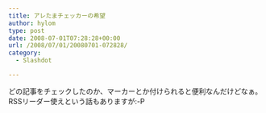 ```yaml
---
title: アレたまチェッカーの希望
author: hylom
type: post
date: 2008-07-01T07:28:28+00:00
url: /2008/07/01/20080701-072828/
category:
  - Slashdot

---
```

どの記事をチェックしたのか、マーカーとか付けられると便利なんだけどなぁ。   
RSSリーダー使えという話もありますが:-P</br>  
</br>

